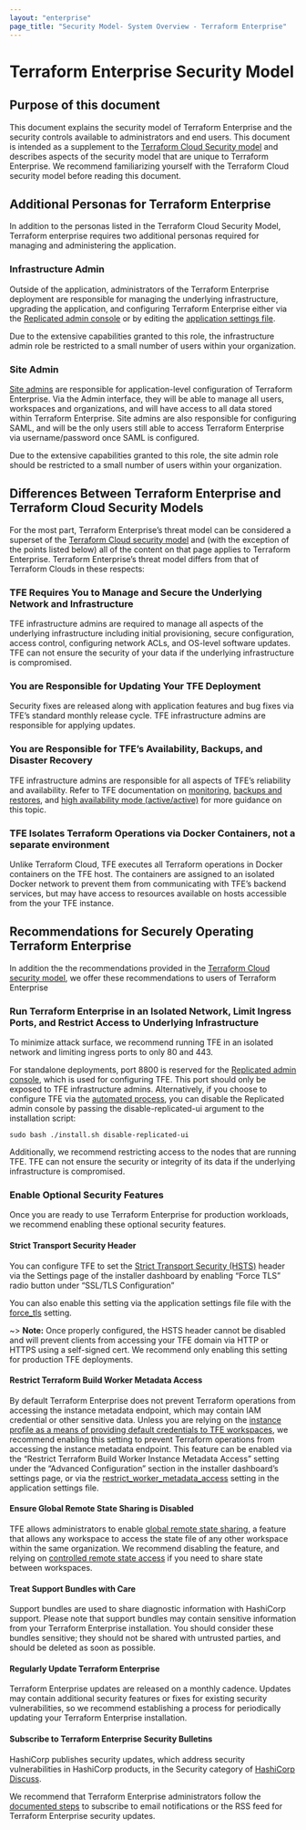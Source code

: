 ```yaml
---
layout: "enterprise"
page_title: "Security Model- System Overview - Terraform Enterprise"
---
```


# Terraform Enterprise Security Model

## Purpose of this document

This document explains the security model of Terraform Enterprise and the security controls available to administrators and end users. This document is intended as a supplement to the [Terraform Cloud Security model](../../cloud/architectural-details/security-model.html) and describes aspects of the security model that are unique to Terraform Enterprise. We recommend familiarizing yourself with the Terraform Cloud security model before reading this document.

## Additional Personas for Terraform Enterprise

In addition to the personas listed in the Terraform Cloud Security Model, Terraform enterprise requires two additional personas required for managing and administering the application.


### Infrastructure Admin

Outside of the application, administrators of the Terraform Enterprise deployment are responsible for managing the underlying infrastructure, upgrading the application, and configuring Terraform Enterprise either via the [Replicated admin console](../install/config.html#system-configuration) or by editing the [application settings file](../install/automating-the-installer.html).

Due to the extensive capabilities granted to this role, the infrastructure admin role be restricted to a small number of users within your organization.

### Site Admin

[Site admins](../admin/admin-access.html) are responsible for application-level configuration of Terraform Enterprise. Via the Admin interface, they will be able to manage all users, workspaces and organizations, and will have access to all data stored within Terraform Enterprise. Site admins are also responsible for configuring SAML, and will be the only users still able to access Terraform Enterprise via username/password once SAML is configured. 

Due to the extensive capabilities granted to this role, the site admin role should be restricted to a small number of users within your organization.


## Differences Between Terraform Enterprise and Terraform Cloud Security Models

For the most part, Terraform Enterprise’s threat model can be considered a superset of the [Terraform Cloud security model](../../cloud/architectural-details/security-model.html) and (with the exception of the points listed below) all of the content on that page applies to Terraform Enterprise. Terraform Enterprise’s threat model differs from that of Terraform Clouds in these respects:

### TFE Requires You to Manage and Secure the Underlying Network and Infrastructure

TFE infrastructure admins are required to manage all aspects of the underlying infrastructure including initial provisioning, secure configuration, access control, configuring network ACLs, and OS-level software updates. TFE can not ensure the security of your data if the underlying infrastructure is compromised.

### You are Responsible for Updating Your TFE Deployment

Security fixes are released along with application features and bug fixes via TFE’s standard monthly release cycle. TFE infrastructure admins are responsible for applying updates.

### You are Responsible for TFE’s Availability, Backups, and Disaster Recovery

TFE infrastructure admins are responsible for all aspects of TFE’s reliability and availability. Refer to TFE documentation on [monitoring](../admin/monitoring.html), [backups and restores](../admin/backup-restore.html), and [high availability mode (active/active)](../admin/active-active.html) for more guidance on this topic.

### TFE Isolates Terraform Operations via Docker Containers, not a separate environment

Unlike Terraform Cloud, TFE executes all Terraform operations in Docker containers on the TFE host. The containers are assigned to an isolated Docker network to prevent them from communicating with TFE’s backend services, but may have access to resources available on hosts accessible from the your TFE instance. 

## Recommendations for Securely Operating Terraform Enterprise

In addition the the recommendations provided in the [Terraform Cloud security model](../../cloud/architectural-overview/security-model.html), we offer these recommendations to users of Terraform Enterprise 

### Run Terraform Enterprise in an Isolated Network, Limit Ingress Ports, and Restrict Access to Underlying Infrastructure

To minimize attack surface, we recommend running TFE in an isolated network and limiting ingress ports to only 80 and 443. 

For standalone deployments, port 8800 is reserved for the [Replicated admin console](../admin/admin-access.html), which is used for configuring TFE. This port should only be exposed to TFE infrastructure admins. Alternatively, if you choose to configure TFE via the [automated process](../install/automating-the-installer.html), you can disable the Replicated admin console by passing the disable-replicated-ui argument to the installation script:

```sudo bash ./install.sh disable-replicated-ui```

Additionally, we recommend restricting access to the nodes that are running TFE. TFE can not ensure the security or integrity of its data if the underlying infrastructure is compromised.

### Enable Optional Security Features

Once you are ready to use Terraform Enterprise for production workloads, we recommend enabling these optional security features.

#### Strict Transport Security Header

You can configure TFE to set the [Strict Transport Security (HSTS)](https://developer.mozilla.org/en-US/docs/Web/HTTP/Headers/Strict-Transport-Security) header via the Settings page of the installer dashboard by enabling “Force TLS” radio button under “SSL/TLS Configuration”

You can also enable this setting via the application settings file file with the [force_tls](../install/automating-the-installer.html#force_tls) setting.

~> **Note:** Once properly configured, the HSTS header cannot be disabled and will prevent clients from accessing your TFE domain via HTTP or HTTPS using a self-signed cert. We recommend only enabling this setting for production TFE deployments.

#### Restrict Terraform Build Worker Metadata Access

By default Terraform Enterprise does not prevent Terraform operations from accessing the instance metadata endpoint, which may contain IAM credential or other sensitive data. Unless you are relying on the [instance profile as a means of providing default credentials to TFE workspaces](../before-installing/index.html#aws-specific-configuration), we recommend enabling this setting to prevent Terraform operations from accessing the instance metadata endpoint. This feature can be enabled via the “Restrict Terraform Build Worker Instance Metadata Access” setting under the “Advanced Configuration” section in the installer dashboard’s settings page, or via the [restrict_worker_metadata_access](../install/automating-the-installer.html#restrict_worker_metadata_access) setting in the application settings file.

#### Ensure Global Remote State Sharing is Disabled

TFE allows administrators to enable [global remote state sharing](../admin/general.html#remote-state-sharing), a feature that allows any workspace to access the state file of any other workspace within the same organization. We recommend disabling the feature, and relying on [controlled remote state access](https://www.hashicorp.com/blog/announcing-controlled-remote-state-access-for-terraform-cloud-and-enterprise) if you need to share state between workspaces.

#### Treat Support Bundles with Care

Support bundles are used to share diagnostic information with HashiCorp support. Please note that support bundles may contain sensitive information from your Terraform Enterprise installation. You should consider these bundles sensitive; they should not be shared with untrusted parties, and should be deleted as soon as possible.

#### Regularly Update Terraform Enterprise

Terraform Enterprise updates are released on a monthly cadence. Updates may contain additional security features or fixes for existing security vulnerabilities, so we recommend establishing a process for periodically updating your Terraform Enterprise installation.

#### Subscribe to Terraform Enterprise Security Bulletins

HashiCorp publishes security updates, which address security vulnerabilities in HashiCorp products, in the Security category of [HashiCorp Discuss](https://discuss.hashicorp.com/c/security/).

We recommend that Terraform Enterprise administrators follow the [documented steps](https://discuss.hashicorp.com/t/about-hashicorp-security-updates/15330) to subscribe to email notifications or the RSS feed for Terraform Enterprise security updates.
